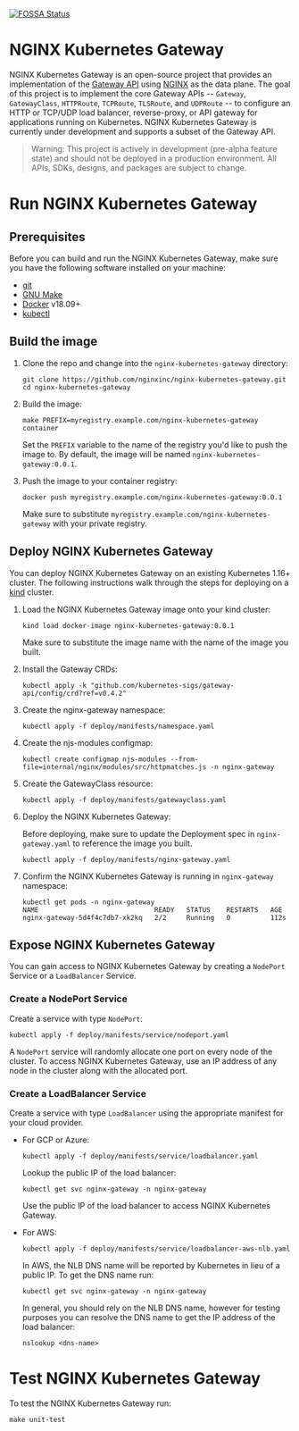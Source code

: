 [![FOSSA Status](https://app.fossa.com/api/projects/custom%2B5618%2Fgithub.com%2Fnginxinc%2Fnginx-kubernetes-gateway.svg?type=shield)](https://app.fossa.com/projects/custom%2B5618%2Fgithub.com%2Fnginxinc%2Fnginx-kubernetes-gateway?ref=badge_shield)

# NGINX Kubernetes Gateway

NGINX Kubernetes Gateway is an open-source project that provides an implementation of the [Gateway API](https://gateway-api.sigs.k8s.io/) using [NGINX](https://nginx.org/) as the data plane. The goal of this project is to implement the core Gateway APIs -- `Gateway`, `GatewayClass`, `HTTPRoute`, `TCPRoute`, `TLSRoute`, and `UDPRoute` -- to configure an HTTP or TCP/UDP load balancer, reverse-proxy, or API gateway for applications running on Kubernetes. NGINX Kubernetes Gateway is currently under development and supports a subset of the Gateway API.

> Warning: This project is actively in development (pre-alpha feature state) and should not be deployed in a production environment.
> All APIs, SDKs, designs, and packages are subject to change.

# Run NGINX Kubernetes Gateway

## Prerequisites

Before you can build and run the NGINX Kubernetes Gateway, make sure you have the following software installed on your machine:
- [git](https://git-scm.com/)
- [GNU Make](https://www.gnu.org/software/software.html)
- [Docker](https://www.docker.com/) v18.09+
- [kubectl](https://kubernetes.io/docs/tasks/tools/)

## Build the image

1. Clone the repo and change into the `nginx-kubernetes-gateway` directory:

   ```
   git clone https://github.com/nginxinc/nginx-kubernetes-gateway.git
   cd nginx-kubernetes-gateway
   ```

1. Build the image:
 
   ```
   make PREFIX=myregistry.example.com/nginx-kubernetes-gateway container
   ```

   Set the `PREFIX` variable to the name of the registry you'd like to push the image to. By default, the image will be named `nginx-kubernetes-gateway:0.0.1`.

1. Push the image to your container registry:

   ```
   docker push myregistry.example.com/nginx-kubernetes-gateway:0.0.1
   ```

   Make sure to substitute `myregistry.example.com/nginx-kubernetes-gateway` with your private registry.

## Deploy NGINX Kubernetes Gateway

You can deploy NGINX Kubernetes Gateway on an existing Kubernetes 1.16+ cluster. The following instructions walk through the steps for deploying on a [kind](https://kind.sigs.k8s.io/) cluster. 

1. Load the NGINX Kubernetes Gateway image onto your kind cluster:

   ```
   kind load docker-image nginx-kubernetes-gateway:0.0.1
   ```

   Make sure to substitute the image name with the name of the image you built.

1. Install the Gateway CRDs:

   ```
   kubectl apply -k "github.com/kubernetes-sigs/gateway-api/config/crd?ref=v0.4.2" 
   ```

1. Create the nginx-gateway namespace:
   
    ```
    kubectl apply -f deploy/manifests/namespace.yaml
    ```

1. Create the njs-modules configmap:

    ```
    kubectl create configmap njs-modules --from-file=internal/nginx/modules/src/httpmatches.js -n nginx-gateway  
    ```

1. Create the GatewayClass resource:

    ```
    kubectl apply -f deploy/manifests/gatewayclass.yaml
    ```

1. Deploy the NGINX Kubernetes Gateway:

   Before deploying, make sure to update the Deployment spec in `nginx-gateway.yaml` to reference the image you built.

   ```
   kubectl apply -f deploy/manifests/nginx-gateway.yaml
   ``` 

1. Confirm the NGINX Kubernetes Gateway is running in `nginx-gateway` namespace:

   ```
   kubectl get pods -n nginx-gateway
   NAME                             READY   STATUS    RESTARTS   AGE
   nginx-gateway-5d4f4c7db7-xk2kq   2/2     Running   0          112s
   ```

## Expose NGINX Kubernetes Gateway

You can gain access to NGINX Kubernetes Gateway by creating a `NodePort` Service or a `LoadBalancer` Service.

### Create a NodePort Service

Create a service with type `NodePort`:

```
kubectl apply -f deploy/manifests/service/nodeport.yaml
```

A `NodePort` service will randomly allocate one port on every node of the cluster. To access NGINX Kubernetes Gateway, use an IP address of any node in the cluster along with the allocated port.

### Create a LoadBalancer Service

Create a service with type `LoadBalancer` using the appropriate manifest for your cloud provider. 

- For GCP or Azure:

   ```
   kubectl apply -f deploy/manifests/service/loadbalancer.yaml
   ```

   Lookup the public IP of the load balancer:
   
   ```
   kubectl get svc nginx-gateway -n nginx-gateway
   ``` 
   
   Use the public IP of the load balancer to access NGINX Kubernetes Gateway.
   
- For AWS:

   ```
   kubectl apply -f deploy/manifests/service/loadbalancer-aws-nlb.yaml
   ```

   In AWS, the NLB DNS name will be reported by Kubernetes in lieu of a public IP. To get the DNS name run:

   ```
   kubectl get svc nginx-gateway -n nginx-gateway
   ``` 
  
   In general, you should rely on the NLB DNS name, however for testing purposes you can resolve the DNS name to get the IP address of the load balancer:

   ```
   nslookup <dns-name>
   ```

# Test NGINX Kubernetes Gateway

To test the NGINX Kubernetes Gateway run:

```
make unit-test
```
